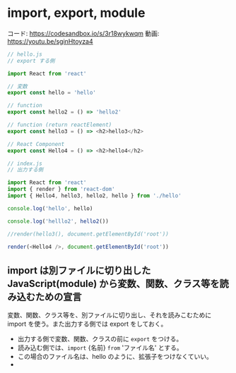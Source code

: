# import, export, module

コード: https://codesandbox.io/s/3r18wykwqm
動画: https://youtu.be/sginHtoyza4 

```js
// hello.js
// export する側

import React from 'react'

// 変数
export const hello = 'hello'

// function
export const hello2 = () => 'hello2'

// function (return reactElement)
export const hello3 = () => <h2>hello3</h2>

// React Component
export const Hello4 = () => <h2>hello4</h2>


```

```js
// index.js
// 出力する側

import React from 'react'
import { render } from 'react-dom'
import { Hello4, hello3, hello2, hello } from './hello'

console.log('hello', hello)

console.log('helllo2', hello2())

//render(hello3(), document.getElementById('root'))

render(<Hello4 />, document.getElementById('root'))

```

## import は別ファイルに切り出した JavaScript(module) から変数、関数、クラス等を読み込むための宣言

変数、関数、クラス等を、別ファイルに切り出し、それを読みこむために import を使う。また出力する側では export をしておく。

- 出力する側で変数、関数、クラスの前に `export` をつける。
- 読み込む側では、`import` {名前} `from` 'ファイル名' とする。
- この場合のファイル名は、hello のように、拡張子をつけなくていい。
- 

